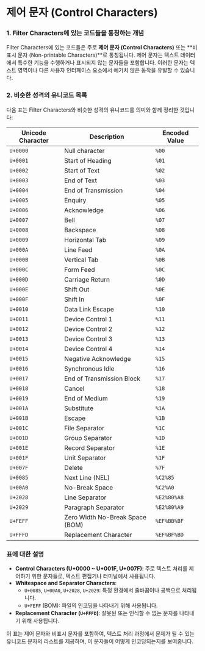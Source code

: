 # 제어 문자 (Control Characters)

### 1. Filter Characters에 있는 코드들을 통칭하는 개념

Filter Characters에 있는 코드들은 주로 **제어 문자 (Control Characters)** 또는 **비표시 문자 (Non-printable Characters)**로 통칭됩니다. 제어 문자는 텍스트 데이터에서 특수한 기능을 수행하거나 표시되지 않는 문자들을 포함합니다. 이러한 문자는 텍스트 영역이나 다른 사용자 인터페이스 요소에서 예기치 않은 동작을 유발할 수 있습니다.

### 2. 비슷한 성격의 유니코드 목록

다음 표는 Filter Characters와 비슷한 성격의 유니코드를 의미와 함께 정리한 것입니다:

<!-- prettier-ignore-start -->

| Unicode Character | Description                         | Encoded Value   |
|-------------------|-------------------------------------|-----------------|
| `U+0000`          | Null character                      | `%00`           |
| `U+0001`          | Start of Heading                    | `%01`           |
| `U+0002`          | Start of Text                       | `%02`           |
| `U+0003`          | End of Text                         | `%03`           |
| `U+0004`          | End of Transmission                 | `%04`           |
| `U+0005`          | Enquiry                             | `%05`           |
| `U+0006`          | Acknowledge                         | `%06`           |
| `U+0007`          | Bell                                | `%07`           |
| `U+0008`          | Backspace                           | `%08`           |
| `U+0009`          | Horizontal Tab                      | `%09`           |
| `U+000A`          | Line Feed                           | `%0A`           |
| `U+000B`          | Vertical Tab                        | `%0B`           |
| `U+000C`          | Form Feed                           | `%0C`           |
| `U+000D`          | Carriage Return                     | `%0D`           |
| `U+000E`          | Shift Out                           | `%0E`           |
| `U+000F`          | Shift In                            | `%0F`           |
| `U+0010`          | Data Link Escape                    | `%10`           |
| `U+0011`          | Device Control 1                    | `%11`           |
| `U+0012`          | Device Control 2                    | `%12`           |
| `U+0013`          | Device Control 3                    | `%13`           |
| `U+0014`          | Device Control 4                    | `%14`           |
| `U+0015`          | Negative Acknowledge                | `%15`           |
| `U+0016`          | Synchronous Idle                    | `%16`           |
| `U+0017`          | End of Transmission Block           | `%17`           |
| `U+0018`          | Cancel                              | `%18`           |
| `U+0019`          | End of Medium                       | `%19`           |
| `U+001A`          | Substitute                          | `%1A`           |
| `U+001B`          | Escape                              | `%1B`           |
| `U+001C`          | File Separator                      | `%1C`           |
| `U+001D`          | Group Separator                     | `%1D`           |
| `U+001E`          | Record Separator                    | `%1E`           |
| `U+001F`          | Unit Separator                      | `%1F`           |
| `U+007F`          | Delete                              | `%7F`           |
| `U+0085`          | Next Line (NEL)                     | `%C2%85`        |
| `U+00A0`          | No-Break Space                      | `%C2%A0`        |
| `U+2028`          | Line Separator                      | `%E2%80%A8`     |
| `U+2029`          | Paragraph Separator                 | `%E2%80%A9`     |
| `U+FEFF`          | Zero Width No-Break Space (BOM)     | `%EF%BB%BF`     |
| `U+FFFD`          | Replacement Character               | `%EF%BF%BD`     |

<!-- prettier-ignore-end -->

### 표에 대한 설명

- **Control Characters (U+0000 ~ U+001F, U+007F)**: 주로 텍스트 처리를 제어하기 위한 문자들로, 텍스트 편집기나 터미널에서 사용됩니다.
- **Whitespace and Separator Characters**:
  - `U+0085`, `U+00A0`, `U+2028`, `U+2029`: 특정 환경에서 줄바꿈이나 공백으로 처리됩니다.
  - `U+FEFF` (BOM): 파일의 인코딩을 나타내기 위해 사용됩니다.
- **Replacement Character (`U+FFFD`)**: 잘못된 또는 인식할 수 없는 문자를 나타내기 위해 사용됩니다.

이 표는 제어 문자와 비표시 문자를 포함하여, 텍스트 처리 과정에서 문제가 될 수 있는 유니코드 문자의 리스트를 제공하며, 이 문자들이 어떻게 인코딩되는지를 보여줍니다.
